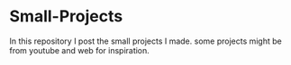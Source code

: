 # Small-Projects

In this repository I post the small projects I made.
some projects might be from youtube and web for inspiration.
